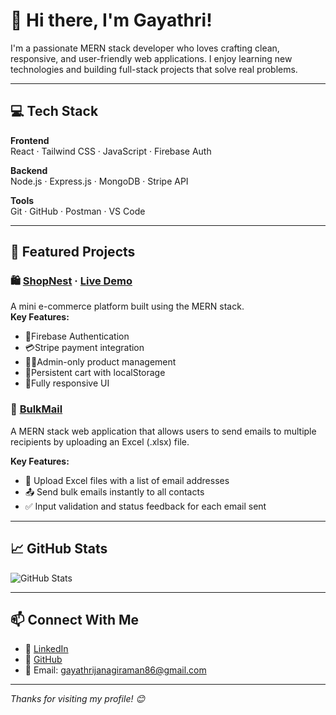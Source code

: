 # 👋 Hi there, I'm Gayathri!

I'm a passionate MERN stack developer who loves crafting clean, responsive, and user-friendly web applications. I enjoy learning new technologies and building full-stack projects that solve real problems.

---

## 💻 Tech Stack

**Frontend**  
React · Tailwind CSS · JavaScript · Firebase Auth

**Backend**  
Node.js · Express.js · MongoDB · Stripe API

**Tools**  
Git · GitHub · Postman · VS Code

---

## 🚀 Featured Projects

### 🛍️ [ShopNest](https://github.com/yourusername/shopnest) · [Live Demo](https://shop-nest-ee5sduoh5-gayathris-projects-c0d9a5b2.vercel.app/)
A mini e-commerce platform built using the MERN stack.  
**Key Features:**
- 🔐Firebase Authentication  
- 💳Stripe payment integration  
- 🧑‍💼Admin-only product management  
- 🛒Persistent cart with localStorage  
- 📱Fully responsive UI


### 📧 [BulkMail](https://github.com/yourusername/bulkmail)
A MERN stack web application that allows users to send emails to multiple recipients by uploading an Excel (.xlsx) file.

**Key Features:**
- 📂 Upload Excel files with a list of email addresses
- 📤 Send bulk emails instantly to all contacts
- ✅ Input validation and status feedback for each email sent
  
---


## 📈 GitHub Stats

![GitHub Stats](https://github-readme-stats.vercel.app/api?username=Gayathri-Janagiraman&show_icons=true&theme=dracula)

---

## 📫 Connect With Me

- 💼 [LinkedIn](https://www.linkedin.com/in/gayathri-janagiraman7/)
- 🐙 [GitHub](https://github.com/Gayathri-Janagiraman)
- 📧 Email: gayathrijanagiraman86@gmail.com

---

_Thanks for visiting my profile! 😊_

